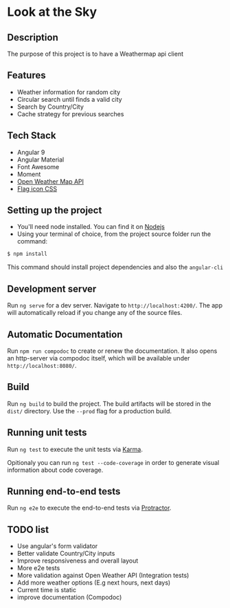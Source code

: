 # Look at the Sky

## Description

The purpose of this project is to have a Weathermap api client

## Features

- Weather information for random city
- Circular search until finds a valid city
- Search by Country/City
- Cache strategy for previous searches

## Tech Stack

- Angular 9
- Angular Material
- Font Awesome
- Moment
- [Open Weather Map API](http://openweathermap.org/API#weather)
- [Flag icon CSS](https://github.com/lipis/flag-icon-css)

## Setting up the project

- You'll need node installed. You can find it on [Nodejs](https://nodejs.org/)
- Using your terminal of choice, from the project source folder run the command:

```sh
$ npm install
```

This command should install project dependencies and also the `angular-cli`

## Development server

Run `ng serve` for a dev server. Navigate to `http://localhost:4200/`. The app will automatically reload if you change any of the source files.

## Automatic Documentation

Run `npm run compodoc` to create or renew the documentation. It also opens an http-server via compodoc itself, which will be available under `http://localhost:8080/`.

## Build

Run `ng build` to build the project. The build artifacts will be stored in the `dist/` directory. Use the `--prod` flag for a production build.

## Running unit tests

Run `ng test` to execute the unit tests via [Karma](https://karma-runner.github.io).

Opitionaly you can run `ng test --code-coverage` in order to generate visual information about code coverage.

## Running end-to-end tests

Run `ng e2e` to execute the end-to-end tests via [Protractor](http://www.protractortest.org/).

## TODO list

- Use angular's form validator
- Better validate Country/City inputs
- Improve responsiveness and overall layout
- More e2e tests
- More validation against Open Weather API (Integration tests)
- Add more weather options (E.g next hours, next days)
- Current time is static
- improve documentation (Compodoc)
